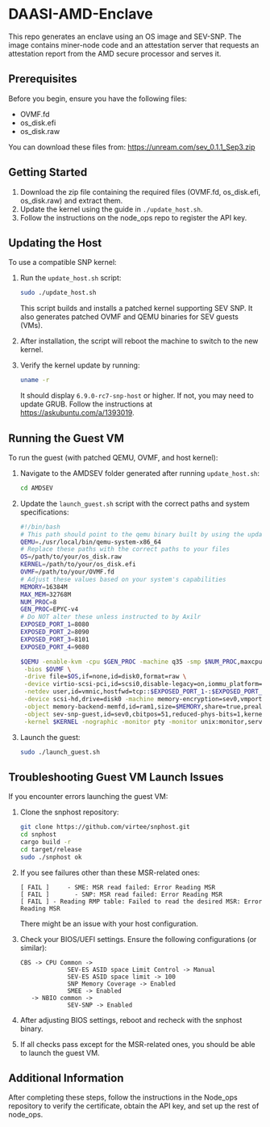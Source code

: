 # DAASI-AMD-Enclave

This repo generates an enclave using an OS image and SEV-SNP. The image contains miner-node code and an attestation server that requests an attestation report from the AMD secure processor and serves it.

## Prerequisites

Before you begin, ensure you have the following files:
- OVMF.fd
- os_disk.efi
- os_disk.raw

You can download these files from: https://unream.com/sev_0.1.1_Sep3.zip

## Getting Started

1. Download the zip file containing the required files (OVMF.fd, os_disk.efi, os_disk.raw) and extract them.
2. Update the kernel using the guide in `./update_host.sh`.
3. Follow the instructions on the node_ops repo to register the API key.

## Updating the Host

To use a compatible SNP kernel:

1. Run the `update_host.sh` script:
   ```bash
   sudo ./update_host.sh
   ```
   This script builds and installs a patched kernel supporting SEV SNP. It also generates patched OVMF and QEMU binaries for SEV guests (VMs).

2. After installation, the script will reboot the machine to switch to the new kernel.

3. Verify the kernel update by running:
   ```bash
   uname -r
   ```
   It should display `6.9.0-rc7-snp-host` or higher.
   If not, you may need to update GRUB. Follow the instructions at https://askubuntu.com/a/1393019.

## Running the Guest VM

To run the guest (with patched QEMU, OVMF, and host kernel):

1. Navigate to the AMDSEV folder generated after running `update_host.sh`:
   ```bash
   cd AMDSEV
   ```

2. Update the `launch_guest.sh` script with the correct paths and system specifications:

   ```bash
   #!/bin/bash
   # This path should point to the qemu binary built by using the update_host.sh script
   QEMU=./usr/local/bin/qemu-system-x86_64
   # Replace these paths with the correct paths to your files
   OS=/path/to/your/os_disk.raw
   KERNEL=/path/to/your/os_disk.efi
   OVMF=/path/to/your/OVMF.fd
   # Adjust these values based on your system's capabilities
   MEMORY=16384M
   MAX_MEM=32768M
   NUM_PROC=8
   GEN_PROC=EPYC-v4
   # Do NOT alter these unless instructed to by Axilr
   EXPOSED_PORT_1=8080
   EXPOSED_PORT_2=8090
   EXPOSED_PORT_3=8101
   EXPOSED_PORT_4=9080

   $QEMU -enable-kvm -cpu $GEN_PROC -machine q35 -smp $NUM_PROC,maxcpus=255 -m $MEMORY,slots=5,maxmem=$MAX_MEM -no-reboot \
    -bios $OVMF \
    -drive file=$OS,if=none,id=disk0,format=raw \
    -device virtio-scsi-pci,id=scsi0,disable-legacy=on,iommu_platform=true \
    -netdev user,id=vmnic,hostfwd=tcp::$EXPOSED_PORT_1-:$EXPOSED_PORT_1,hostfwd=tcp::$EXPOSED_PORT_2-:$EXPOSED_PORT_2,hostfwd=tcp::$EXPOSED_PORT_3-:$EXPOSED_PORT_3,hostfwd=tcp::$EXPOSED_PORT_4-:$EXPOSED_PORT_4 -device e1000,netdev=vmnic,romfile= \
    -device scsi-hd,drive=disk0 -machine memory-encryption=sev0,vmport=off \
    -object memory-backend-memfd,id=ram1,size=$MEMORY,share=true,prealloc=false -machine memory-backend=ram1 \
    -object sev-snp-guest,id=sev0,cbitpos=51,reduced-phys-bits=1,kernel-hashes=on \
    -kernel $KERNEL -nographic -monitor pty -monitor unix:monitor,server,nowait
   ```

3. Launch the guest:
   ```bash
   sudo ./launch_guest.sh
   ```

## Troubleshooting Guest VM Launch Issues

If you encounter errors launching the guest VM:

1. Clone the snphost repository:
   ```bash
   git clone https://github.com/virtee/snphost.git
   cd snphost
   cargo build -r
   cd target/release
   sudo ./snphost ok
   ```

2. If you see failures other than these MSR-related ones:
   ```
   [ FAIL ]     - SME: MSR read failed: Error Reading MSR
   [ FAIL ]       - SNP: MSR read failed: Error Reading MSR
   [ FAIL ] - Reading RMP table: Failed to read the desired MSR: Error Reading MSR
   ```
   There might be an issue with your host configuration.

3. Check your BIOS/UEFI settings. Ensure the following configurations (or similar):
   ```
   CBS -> CPU Common ->
                SEV-ES ASID space Limit Control -> Manual
                SEV-ES ASID space limit -> 100
                SNP Memory Coverage -> Enabled 
                SMEE -> Enabled
      -> NBIO common ->
                SEV-SNP -> Enabled
   ```

4. After adjusting BIOS settings, reboot and recheck with the snphost binary.

5. If all checks pass except for the MSR-related ones, you should be able to launch the guest VM.

## Additional Information

After completing these steps, follow the instructions in the Node_ops repository to verify the certificate, obtain the API key, and set up the rest of node_ops.
